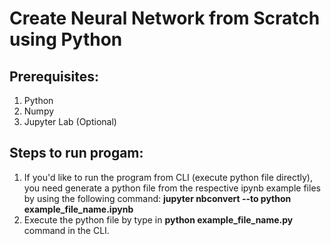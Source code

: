 # Create Neural Network from Scratch using Python

## Prerequisites:
1. Python
2. Numpy
3. Jupyter Lab (Optional)

## Steps to run progam:
1. If you'd like to run the program from CLI (execute python file directly), you need generate a python file from the respective ipynb example files by using the following command: **jupyter nbconvert --to python example_file_name.ipynb**
2. Execute the python file by type in **python example_file_name.py** command in the CLI. 